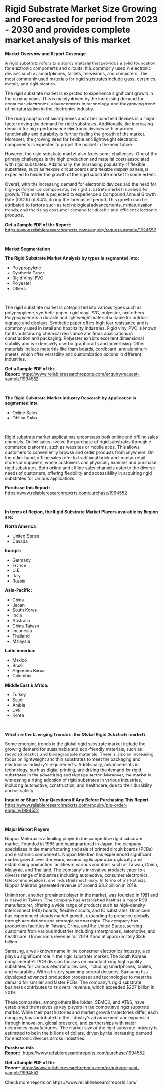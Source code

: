 <p><h1>Rigid Substrate Market Size Growing and Forecasted for period from 2023 - 2030 and provides complete market analysis of this market</h1></p><p><strong>Market Overview and Report Coverage</strong></p>
<p><p>A rigid substrate refers to a sturdy material that provides a solid foundation for electronic components and circuits. It is commonly used in electronic devices such as smartphones, tablets, televisions, and computers. The most commonly used materials for rigid substrates include glass, ceramics, metals, and rigid plastics.</p><p>The rigid substrate market is expected to experience significant growth in the coming years. This is mainly driven by the increasing demand for consumer electronics, advancements in technology, and the growing trend of miniaturization in the electronics industry.</p><p>The rising adoption of smartphones and other handheld devices is a major factor driving the demand for rigid substrates. Additionally, the increasing demand for high-performance electronic devices with improved functionality and durability is further fueling the growth of the market. Moreover, the growing need for flexible and lightweight electronic components is expected to propel the market in the near future.</p><p>However, the rigid substrate market also faces some challenges. One of the primary challenges is the high production and material costs associated with rigid substrates. Additionally, the increasing popularity of flexible substrates, such as flexible circuit boards and flexible display panels, is expected to hinder the growth of the rigid substrate market to some extent.</p><p>Overall, with the increasing demand for electronic devices and the need for high-performance components, the rigid substrate market is poised for growth. The market is projected to experience a Compound Annual Growth Rate (CAGR) of 8.4% during the forecasted period. This growth can be attributed to factors such as technological advancements, miniaturization trends, and the rising consumer demand for durable and efficient electronic products.</p></p>
<p><strong>Get a Sample PDF of the Report:</strong> <a href="https://www.reliableresearchreports.com/enquiry/request-sample/1994552">https://www.reliableresearchreports.com/enquiry/request-sample/1994552</a></p>
<p>&nbsp;</p>
<p><strong>Market Segmentation</strong></p>
<p><strong>The Rigid Substrate Market Analysis by types is segmented into:</strong></p>
<p><ul><li>Polypropylene</li><li>Synthetic Paper</li><li>Rigid Vinyl PVC</li><li>Polyester</li><li>Others</li></ul></p>
<p>&nbsp;</p>
<p><p>The rigid substrate market is categorized into various types such as polypropylene, synthetic paper, rigid vinyl PVC, polyester, and others. Polypropylene is a durable and lightweight material suitable for outdoor signage and displays. Synthetic paper offers high tear resistance and is commonly used in retail and hospitality industries. Rigid vinyl PVC is known for its outstanding chemical resistance and finds applications in construction and packaging. Polyester exhibits excellent dimensional stability and is extensively used in graphic arts and advertising. Other materials include materials like foam boards, cardboard, and aluminum sheets, which offer versatility and customization options in different industries.</p></p>
<p><strong>Get a Sample PDF of the Report:</strong>&nbsp;<a href="https://www.reliableresearchreports.com/enquiry/request-sample/1994552">https://www.reliableresearchreports.com/enquiry/request-sample/1994552</a></p>
<p>&nbsp;</p>
<p><strong>The Rigid Substrate Market Industry Research by Application is segmented into:</strong></p>
<p><ul><li>Online Sales</li><li>Offline Sales</li></ul></p>
<p>&nbsp;</p>
<p><p>Rigid substrate market applications encompass both online and offline sales channels. Online sales involve the purchase of rigid substrates through e-commerce platforms, such as websites or mobile apps. This allows customers to conveniently browse and order products from anywhere. On the other hand, offline sales refer to traditional brick-and-mortar retail stores or suppliers, where customers can physically examine and purchase rigid substrates. Both online and offline sales channels cater to the diverse needs of customers, offering flexibility and accessibility in acquiring rigid substrates for various applications.</p></p>
<p><strong>Purchase this Report:</strong>&nbsp; <a href="https://www.reliableresearchreports.com/purchase/1994552">https://www.reliableresearchreports.com/purchase/1994552</a></p>
<p>&nbsp;</p>
<p><strong>In terms of Region, the Rigid Substrate Market Players available by Region are:</strong></p>
<p>
    <p> <strong> North America: </strong>
        <ul>
            <li>United States</li>
            <li>Canada</li>
        </ul>
        </p> 
    <p> <strong> Europe: </strong>
        <ul>
            <li>Germany</li>
            <li>France</li>
            <li>U.K.</li>
            <li>Italy</li>
            <li>Russia</li>
        </ul>
        </p> 
    <p> <strong> Asia-Pacific: </strong>
        <ul>
            <li>China</li>
            <li>Japan</li>
            <li>South Korea</li>
            <li>India</li>
            <li>Australia</li>
            <li>China Taiwan</li>
            <li>Indonesia</li>
            <li>Thailand</li>
            <li>Malaysia</li>
        </ul>
        </p> 
    <p> <strong> Latin America: </strong>
        <ul>
            <li>Mexico</li>
            <li>Brazil</li>
            <li>Argentina Korea</li>
            <li>Colombia</li>
        </ul>
        </p> 
    <p> <strong> Middle East & Africa: </strong>
        <ul>
            <li>Turkey</li>
            <li>Saudi</li>
            <li>Arabia</li>
            <li>UAE</li>
            <li>Korea</li>
        </ul>
    </p>
    </p>
<p>&nbsp;</p>
<p><strong>What are the Emerging Trends in the Global Rigid Substrate market?</strong></p>
<p><p>Some emerging trends in the global rigid substrate market include the growing demand for sustainable and eco-friendly materials, such as recycled plastics and biodegradable materials. There is also an increasing focus on lightweight and thin substrates to meet the packaging and electronics industry's requirements. Additionally, advancements in technology, such as digital printing, are driving the demand for rigid substrates in the advertising and signage sector. Moreover, the market is witnessing a rising adoption of rigid substrates in various industries, including automotive, construction, and healthcare, due to their durability and versatility.</p></p>
<p><strong>Inquire or Share Your Questions If Any Before Purchasing This Report</strong>- <a href="https://www.reliableresearchreports.com/enquiry/pre-order-enquiry/1994552">https://www.reliableresearchreports.com/enquiry/pre-order-enquiry/1994552</a></p>
<p>&nbsp;</p>
<p><strong>Major Market Players</strong></p>
<p><p>Nippon Mektron is a leading player in the competitive rigid substrate market. Founded in 1966 and headquartered in Japan, the company specializes in the manufacturing and sale of printed circuit boards (PCBs) and electronic components. Nippon Mektron has experienced significant market growth over the years, expanding its operations globally and establishing production facilities in various countries such as Taiwan, China, Malaysia, and Thailand. The company's innovative products cater to a diverse range of industries including automotive, consumer electronics, telecommunications, and industrial machinery. In terms of market size, Nippon Mektron generated revenue of around $3.2 billion in 2019.</p><p>Unimicron, another prominent player in the market, was founded in 1981 and is based in Taiwan. The company has established itself as a major PCB manufacturer, offering a wide range of products such as high-density interconnect (HDI) boards, flexible circuits, and IC substrates. Unimicron has experienced steady market growth, expanding its presence globally through acquisitions and strategic partnerships. The company has production facilities in Taiwan, China, and the United States, serving customers from various industries including smartphones, automotive, and healthcare. Unimicron's revenue for 2019 stood at approximately $3.6 billion.</p><p>Samsung, a well-known name in the consumer electronics industry, also plays a significant role in the rigid substrate market. The South Korean conglomerate's PCB division focuses on manufacturing high-quality substrates for various electronic devices, including smartphones, tablets, and wearables. With a history spanning several decades, Samsung has developed advanced production processes and technologies to meet the demand for smaller and faster PCBs. The company's rigid substrate business contributes to its overall revenue, which exceeded $207 billion in 2019.</p><p>These companies, among others like Ibiden, SEMCO, and AT&S, have established themselves as key players in the competitive rigid substrate market. While their past histories and market growth trajectories differ, each company has contributed to the industry's advancement and expansion through innovation, global presence, and partnerships with major electronics manufacturers. The market size of the rigid substrate industry is estimated to be in the billions of dollars, driven by the increasing demand for electronic devices across industries.</p></p>
<p><strong>Purchase this Report:</strong>&nbsp;&nbsp;<a href="https://www.reliableresearchreports.com/purchase/1994552">https://www.reliableresearchreports.com/purchase/1994552</a></p>
<p></p>
<p><strong>Get a Sample PDF of the Report:</strong>&nbsp;<a href="https://www.reliableresearchreports.com/enquiry/request-sample/1994552">https://www.reliableresearchreports.com/enquiry/request-sample/1994552</a></p>
<p>Check more reports on https://www.reliableresearchreports.com/</p>